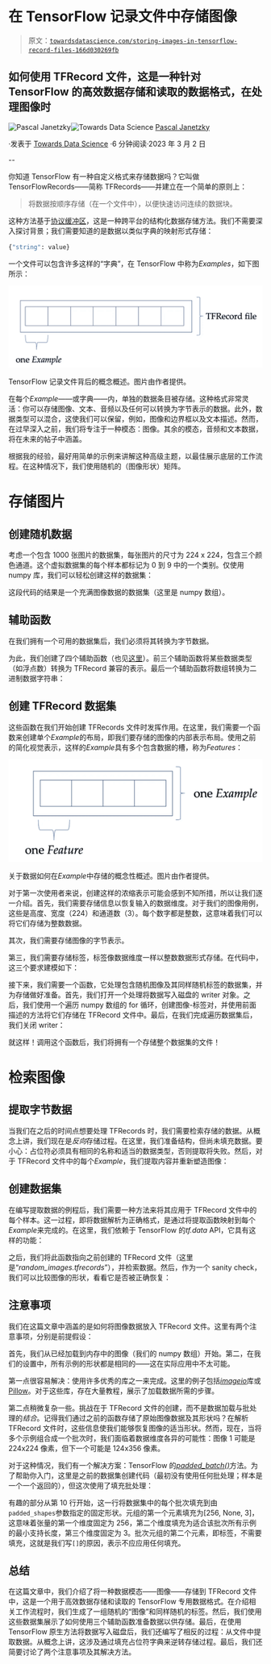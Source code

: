 # 在 TensorFlow 记录文件中存储图像

> 原文：[`towardsdatascience.com/storing-images-in-tensorflow-record-files-166d030269fb`](https://towardsdatascience.com/storing-images-in-tensorflow-record-files-166d030269fb)

## 如何使用 TFRecord 文件，这是一种针对 TensorFlow 的高效数据存储和读取的数据格式，在处理图像时

[](https://pascaljanetzky.medium.com/?source=post_page-----166d030269fb--------------------------------)![Pascal Janetzky](https://pascaljanetzky.medium.com/?source=post_page-----166d030269fb--------------------------------)[](https://towardsdatascience.com/?source=post_page-----166d030269fb--------------------------------)![Towards Data Science](https://towardsdatascience.com/?source=post_page-----166d030269fb--------------------------------) [Pascal Janetzky](https://pascaljanetzky.medium.com/?source=post_page-----166d030269fb--------------------------------)

·发表于 [Towards Data Science](https://towardsdatascience.com/?source=post_page-----166d030269fb--------------------------------) ·6 分钟阅读·2023 年 3 月 2 日

--

你知道 TensorFlow 有一种自定义格式来存储数据吗？它叫做 TensorFlowRecords——简称 TFRecords——并建立在一个简单的原则上：

> 将数据按顺序存储（在一个文件中），以便快速访问连续的数据块。

这种方法基于[协议缓冲区](https://protobuf.dev)，这是一种跨平台的结构化数据存储方法。我们不需要深入探讨背景；我们需要知道的是数据以类似字典的映射形式存储：

```py
{"string": value}
```

一个文件可以包含许多这样的“字典”，在 TensorFlow 中称为*Examples*，如下图所示：

![](img/69cbaf7ba9b6ffb094a9c292aeea5fa9.png)

TensorFlow 记录文件背后的概念概述。图片由作者提供。

在每个*Example*——或字典——内，单独的数据条目被存储。这种格式非常灵活：你可以存储图像、文本、音频以及任何可以转换为字节表示的数据。此外，数据类型可以混合，这使我们可以保留，例如，图像和边界框以及文本描述。然而，在过早深入之前，我们将专注于一种模态：图像。其余的模态，音频和文本数据，将在未来的帖子中涵盖。

根据我的经验，最好用简单的示例来讲解这种高级主题，以最佳展示底层的工作流程。在这种情况下，我们使用随机的（图像形状）矩阵。

# 存储图片

## 创建随机数据

考虑一个包含 1000 张图片的数据集，每张图片的尺寸为 224 x 224，包含三个颜色通道。这个虚拟数据集的每个样本都标记为 0 到 9 中的一个类别。仅使用 numpy 库，我们可以轻松创建这样的数据集：

这段代码的结果是一个充满图像数据的数据集（这里是 numpy 数组）。

## 辅助函数

在我们拥有一个可用的数据集后，我们必须将其转换为字节数据。

为此，我们创建了四个辅助函数（也见[这里](https://www.tensorflow.org/tutorials/load_data/tfrecord#data_types_for_tftrainexample)）。前三个辅助函数将某些数据类型（如浮点数）转换为 TFRecord 兼容的表示。最后一个辅助函数将数组转换为二进制数据字符串：

## 创建 TFRecord 数据集

这些函数在我们开始创建 TFRecords 文件时发挥作用。在这里，我们需要一个函数来创建单个*Example*的布局，即我们要存储的图像的内部表示布局。使用之前的简化视觉表示，这样的*Example*具有多个包含数据的槽，称为*Features*：

![](img/1faab92c2b453e66337e78ef1bb1583c.png)

关于数据如何在*Example*中存储的概念性概述。图片由作者提供。

对于第一次使用者来说，创建这样的浓缩表示可能会感到不知所措，所以让我们逐一介绍。首先，我们需要存储信息以恢复输入的数据维度。对于我们的图像用例，这些是高度、宽度（224）和通道数（3）。每个数字都是整数，这意味着我们可以将它们存储为整数数据。

其次，我们需要存储图像的字节表示。

第三，我们需要存储标签，标签像数据维度一样以整数数据形式存储。在代码中，这三个要求建模如下：

接下来，我们需要一个函数，它处理包含随机图像及其同样随机标签的数据集，并为存储做好准备。首先，我们打开一个处理将数据写入磁盘的 writer 对象。之后，我们使用一个遍历 numpy 数组的 for 循环，创建图像-标签对，并使用前面描述的方法将它们存储在 TFRecord 文件中。最后，在我们完成遍历数据集后，我们关闭 writer：

就这样！调用这个函数后，我们将拥有一个存储整个数据集的文件！

# 检索图像

## 提取字节数据

当我们在之后的时间点想要处理 TFRecords 时，我们需要检索存储的数据。从概念上讲，我们现在是*反向*存储过程。在这里，我们准备结构，但尚未填充数据。要小心：占位符必须具有相同的名称和适当的数据类型，否则提取将失败。然后，对于 TFRecord 文件中的每个*Example*，我们提取内容并重新塑造图像：

## 创建数据集

在编写提取数据的例程后，我们需要一种方法来将其应用于 TFRecord 文件中的每个样本。这一过程，即将数据解析为正确格式，是通过将提取函数映射到每个*Example*来完成的。在这里，我们依赖于 TensorFlow 的*tf.data* API，它具有这样的功能：

之后，我们将此函数指向之前创建的 TFRecord 文件（这里是“*random_images.tfrecords*”），并检索数据。然后，作为一个 sanity check，我们可以比较图像的形状，看看它是否被正确恢复：

## 注意事项

我们在这篇文章中涵盖的是如何将图像数据放入 TFRecord 文件。这里有两个注意事项，分别是前提假设：

首先，我们从已经加载到内存中的图像（我们的 numpy 数组）开始。第二，在我们的设置中，所有示例的形状都是相同的——这在实际应用中不太可能。

第一点很容易解决：使用许多优秀的库之一来完成。这里的例子包括[*imageio*](https://pypi.org/project/imageio/)库或[Pillow](https://pypi.org/project/Pillow/)。对于这些库，存在大量教程，展示了加载数据所需的步骤。

第二点稍微复杂一些。挑战在于 TFRecord 文件的创建，而不是数据加载与批处理的*结合*。记得我们通过之前的函数存储了原始图像数据及其形状吗？在解析 TFRecord 文件时，这些信息使我们能够恢复图像的适当形状。然而，现在，当将多个示例组合成一个批次时，我们面临着数据维度各异的可能性：图像 1 可能是 224x224 像素，但下一个可能是 124x356 像素。

对于这种情况，我们有一个解决方案：TensorFlow 的[*padded_batch()*](https://www.tensorflow.org/api_docs/python/tf/data/Dataset#padded_batch)方法。为了帮助你入门，这里是之前的数据集创建代码（最初没有使用任何批处理；样本是一个一个返回的），但这次使用了填充批处理：

有趣的部分从第 10 行开始，这一行将数据集中的每个批次填充到由`padded_shapes`参数指定的固定形状。元组的第一个元素填充为[256, None, 3]，这意味着张量的第一个维度固定为 256，第二个维度填充为适合该批次所有示例的最小支持长度，第三个维度固定为 3。批次元组的第二个元素，即标签，不需要填充，这就是我们写`[]`的原因，表示不应应用任何填充。

## 总结

在这篇文章中，我们介绍了将一种数据模态——图像——存储到 TFRecord 文件中，这是一个用于高效数据存储和读取的 TensorFlow 专用数据格式。在介绍相关工作流程时，我们生成了一组随机的“图像”和同样随机的标签。然后，我们使用这些数据集展示了如何使用三个辅助函数准备数据以供存储。最后，在使用 TensorFlow 原生方法将数据写入磁盘后，我们还编写了相反的过程：从文件中提取数据。从概念上讲，这涉及通过填充占位符字典来逆转存储过程。最后，我们还简要讨论了两个注意事项及其解决方法。
